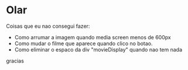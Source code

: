 <h1>Olar</h1>

<p>Coisas que eu nao consegui fazer:</p>
<ul>
<li> Como arrumar a imagem quando media screen menos de 600px
</li>
<li>
Como mudar o filme que aparece quando clico no botao.
</li>
<li>
Como eliminar o espaco da div "movieDisplay" quando nao tem nada
</li>
</ul>

<p>gracias</p>